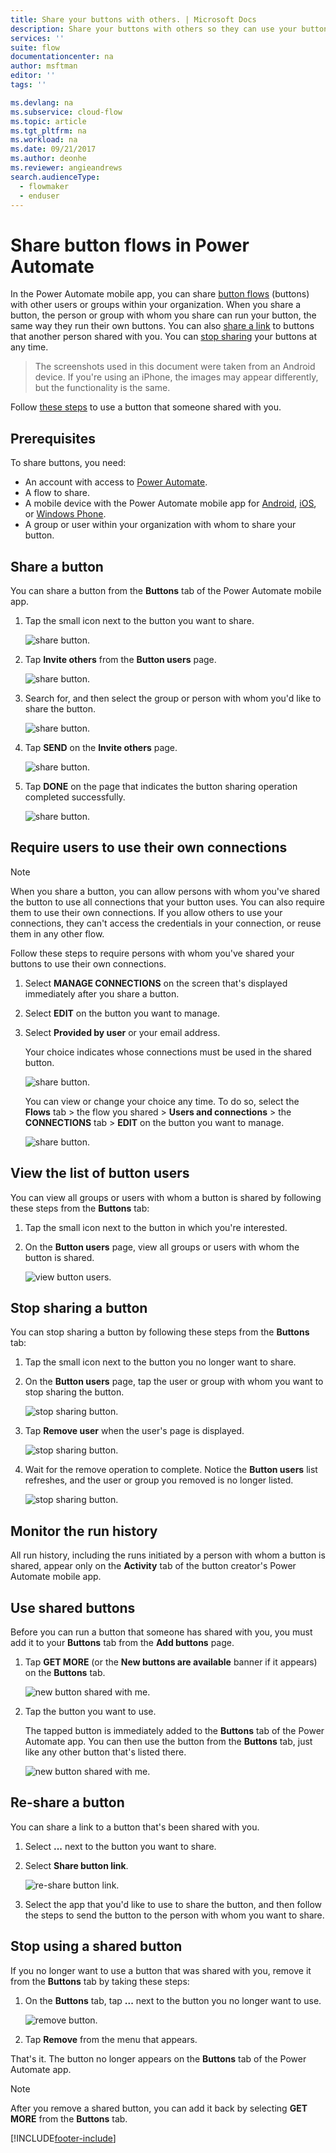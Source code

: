 ```yaml
---
title: Share your buttons with others. | Microsoft Docs
description: Share your buttons with others so they can use your buttons and save time.
services: ''
suite: flow
documentationcenter: na
author: msftman
editor: ''
tags: ''

ms.devlang: na
ms.subservice: cloud-flow
ms.topic: article
ms.tgt_pltfrm: na
ms.workload: na
ms.date: 09/21/2017
ms.author: deonhe
ms.reviewer: angieandrews
search.audienceType: 
  - flowmaker
  - enduser
---
```

# Share button flows in Power Automate

In the Power Automate mobile app, you can share [button flows](introduction-to-button-flows.md) (buttons) with other users or groups within your organization. When you share a button, the person or group with whom you share can run your button, the same way they run their own buttons. You can also [share a link](share-buttons.md#re-share-a-button) to buttons that another person shared with you. You can [stop sharing](share-buttons.md#stop-sharing-a-button) your buttons at any time.

> The screenshots used in this document were taken from an Android device. If you're using an iPhone, the images may appear differently, but the functionality is the same.
> 
> 

Follow [these steps](share-buttons.md#use-shared-buttons) to use a button that someone shared with you.

## Prerequisites
To share buttons, you need:

* An account with access to [Power Automate](https://make.powerautomate.com).
* A flow to share.
* A mobile device with the Power Automate mobile app for [Android](https://aka.ms/flowmobiledocsandroid), [iOS](https://aka.ms/flowmobiledocsios), or [Windows Phone](https://aka.ms/flowmobilewindows).
* A group or user within your organization with whom to share your button.

## Share a button
You can share a button from the **Buttons** tab of the Power Automate mobile app.

1. Tap the small icon next to the button you want to share.
   
    ![share button.](./media/share-buttons/share-button-flows-buttons-tab.png)
2. Tap **Invite others** from the **Button users** page.
   
    ![share button.](./media/share-buttons/share-button-flows-button-users.png)
3. Search for, and then select the group or person with whom you'd like to share the button.
   
    ![share button.](./media/share-buttons/share-button-flows-invite-others-select.png)
4. Tap **SEND** on the **Invite others** page.
   
    ![share button.](./media/share-buttons/share-button-flows-invite-others-send.png)
5. Tap **DONE** on the page that indicates the button sharing operation completed successfully.
   
    ![share button.](./media/share-buttons/share-button-flows-invite-others-done.png)

## Require users to use their own connections
> [!NOTE]
> When you share a button, you can allow persons with whom you've shared the button to use all connections that your button uses. You can also require them to use their own connections. If you allow others to use your connections, they can't access the credentials in your connection, or reuse them in any other flow.
> 
> 

Follow these steps to require persons with whom you've shared your buttons to use their own connections.

1. Select **MANAGE CONNECTIONS** on the screen that's displayed immediately after you share a button.
2. Select **EDIT** on the button you want to manage.
3. Select **Provided by user** or your email address.
   
    Your choice indicates whose connections must be used in the shared button.
   
    ![share button.](./media/share-buttons/share-button-select-connection-provided-by-user.png)
   
    You can view or change your choice any time. To do so, select the **Flows** tab > the flow you shared > **Users and connections** > the **CONNECTIONS** tab > **EDIT** on the button you want to manage.
   
    ![share button.](./media/share-buttons/share-button-flows-conn-provided-by-user.png)

## View the list of button users
You can view all groups or users with whom a button is shared by following these steps from the **Buttons** tab:

1. Tap the small icon next to the button in which you're interested.
2. On the **Button users** page, view all groups or users with whom the button is shared.
   
    ![view button users.](./media/share-buttons/share-button-flows-button-users-list.png)

## Stop sharing a button
You can stop sharing a button by following these steps from the **Buttons** tab:

1. Tap the small icon next to the button you no longer want to share.
2. On the **Button users** page, tap the user or group with whom you want to stop sharing the button.
   
    ![stop sharing button.](./media/share-buttons/share-button-flows-remove-user-list.png)
3. Tap **Remove user** when the user's page is displayed.
   
    ![stop sharing button.](./media/share-buttons/share-button-flows-remove-user.png)
4. Wait for the remove operation to complete. Notice the **Button users** list refreshes, and the user or group you removed is no longer listed.
   
    ![stop sharing button.](./media/share-buttons/share-button-flows-remove-user-result.png)

## Monitor the run history
All run history, including the runs initiated by a person with whom a button is shared, appear only on the **Activity** tab of the button creator's Power Automate mobile app.

## Use shared buttons
Before you can run a button that someone has shared with you, you must add it to your **Buttons** tab from the **Add buttons** page.

1. Tap **GET MORE** (or the **New buttons are available** banner if it appears) on the **Buttons** tab.
   
    ![new button shared with me.](./media/share-buttons/share-button-flows-banner.png)
2. Tap the button you want to use.
   
    The tapped button is immediately added to the **Buttons** tab of the Power Automate app. You can then use the button from the **Buttons** tab, just like any other button that's listed there.
   
    ![new button shared with me.](./media/share-buttons/share-button-flows-buttons-shared-with-me.png)

## Re-share a button
You can share a link to a button that's been shared with you.

1. Select **...** next to the button you want to share.
2. Select **Share button link**.
   
    ![re-share button link.](./media/share-buttons/re-share-button.png)
3. Select the app that you'd like to use to share the button, and then follow the steps to send the button to the person with whom you want to share.

## Stop using a shared button
If you no longer want to use a button that was shared with you, remove it from the **Buttons** tab by taking these steps:

1. On the **Buttons** tab, tap **...** next to the button you no longer want to use.
   
    ![remove button.](./media/share-buttons/share-button-flows-added-shared-button.png)
2. Tap **Remove** from the menu that appears.

That's it. The button no longer appears on the **Buttons** tab of the Power Automate app.

> [!NOTE]
> After you remove a shared button, you can add it back by selecting **GET MORE** from the **Buttons** tab.
> 
> 



[!INCLUDE[footer-include](includes/footer-banner.md)]
